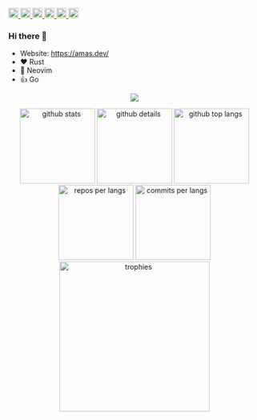 <p align="left">
  <a href="https://github.com/gw31415/gw31415/">
    <img height="20" src="https://komarev.com/ghpvc/?username=gw31415" alt="gw31415" />
  </a>
  <a href="http://twitter.com/Amadeus_vn">
    <img height="20" src="https://img.shields.io/twitter/follow/Amadeus_vn?label=Twitter&logo=twitter&style=flat" />
  </a>
  <a href="https://github.com/gw31415">
    <img height="20" src="https://img.shields.io/github/followers/gw31415?label=follow&logo=github&style=flat" />
  </a>
  <a href="http://qiita.com/gw31415">
    <img height="20" src="https://qiita-badge.apiapi.app/s/gw31415/posts.svg" />
  </a>
  <a href="http://qiita.com/gw31415">
    <img height="20" src="https://qiita-badge.apiapi.app/s/gw31415/contributions.svg" />
  </a>
  <a href="https://zenn.dev/gw31415">
    <img height="20" src="https://badgen.org/img/zenn/gw31415/articles?style=plastic" />
  </a>
</p>

### Hi there 👋

<!--
**gw31415/gw31415** is a ✨ _special_ ✨ repository because its `README.md` (this file) appears on your GitHub profile.

Here are some ideas to get you started:

- 🔭 I’m currently working on ...
- 🌱 I’m currently learning ...
- 👯 I’m looking to collaborate on ...
- 🤔 I’m looking for help with ...
- 💬 Ask me about ...
- 📫 How to reach me: ...
- 😄 Pronouns: ...
- ⚡ Fun fact: ...
-->

- Website: https://amas.dev/
- :heart: Rust
- :green_heart: Neovim
- :thumbsup: Go

<p align="center">
  <img src="https://github-readme-streak-stats.herokuapp.com/?user=gw31415&theme=onedark" />
</p>

<p align="center"> 
  <img alt="github stats" height="150px" src="https://github-readme-stats.vercel.app/api?username=gw31415&count_private=true&theme=onedark&show_icons=true" />
  <img alt="github details" height="150px" src="https://github-profile-summary-cards.vercel.app/api/cards/profile-details?username=gw31415&count_private=true&theme=onedark&show_icons=true" />
  <img alt="github top langs" height="150px" src="https://github-readme-stats.vercel.app/api/top-langs/?username=gw31415&count_private=true&layout=compact&theme=onedark&show_icons=true" />
  <img alt="repos per langs" height="150px" src="http://github-profile-summary-cards.vercel.app/api/cards/repos-per-language?username=gw31415&count_private=true&layout=compact&theme=onedark&show_icons=true" />
  <img alt="commits per langs" height="150px" src="http://github-profile-summary-cards.vercel.app/api/cards/most-commit-language?username=gw31415&count_private=true&layout=compact&theme=onedark&show_icons=true" />
  <img alt="trophies" height="300px" src="https://github-profile-trophy.vercel.app/?username=gw31415&count_private=true&layout=compact&theme=onedark&show_icons=true" />
</p>
